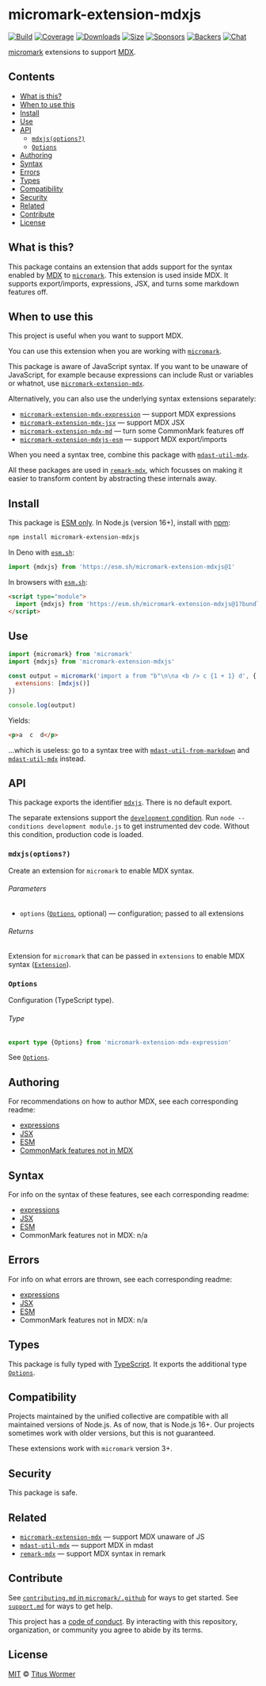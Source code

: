 # micromark-extension-mdxjs

[![Build][build-badge]][build]
[![Coverage][coverage-badge]][coverage]
[![Downloads][downloads-badge]][downloads]
[![Size][size-badge]][size]
[![Sponsors][sponsors-badge]][collective]
[![Backers][backers-badge]][collective]
[![Chat][chat-badge]][chat]

[micromark][] extensions to support [MDX][mdxjs].

## Contents

*   [What is this?](#what-is-this)
*   [When to use this](#when-to-use-this)
*   [Install](#install)
*   [Use](#use)
*   [API](#api)
    *   [`mdxjs(options?)`](#mdxjsoptions)
    *   [`Options`](#options)
*   [Authoring](#authoring)
*   [Syntax](#syntax)
*   [Errors](#errors)
*   [Types](#types)
*   [Compatibility](#compatibility)
*   [Security](#security)
*   [Related](#related)
*   [Contribute](#contribute)
*   [License](#license)

## What is this?

This package contains an extension that adds support for the syntax enabled
by [MDX][mdxjs] to [`micromark`][micromark].
This extension is used inside MDX.
It supports export/imports, expressions, JSX, and turns some markdown features
off.

## When to use this

This project is useful when you want to support MDX.

You can use this extension when you are working with [`micromark`][micromark].

This package is aware of JavaScript syntax.
If you want to be unaware of JavaScript, for example because expressions can
include Rust or variables or whatnot, use
[`micromark-extension-mdx`][micromark-extension-mdx].

Alternatively, you can also use the underlying syntax extensions separately:

*   [`micromark-extension-mdx-expression`][micromark-extension-mdx-expression]
    — support MDX expressions
*   [`micromark-extension-mdx-jsx`][micromark-extension-mdx-jsx]
    — support MDX JSX
*   [`micromark-extension-mdx-md`][micromark-extension-mdx-md]
    — turn some CommonMark features off
*   [`micromark-extension-mdxjs-esm`][micromark-extension-mdxjs-esm]
    — support MDX export/imports

When you need a syntax tree, combine this package with
[`mdast-util-mdx`][mdast-util-mdx].

All these packages are used in [`remark-mdx`][remark-mdx], which focusses on
making it easier to transform content by abstracting these internals away.

## Install

This package is [ESM only][esm].
In Node.js (version 16+), install with [npm][]:

```sh
npm install micromark-extension-mdxjs
```

In Deno with [`esm.sh`][esmsh]:

```js
import {mdxjs} from 'https://esm.sh/micromark-extension-mdxjs@1'
```

In browsers with [`esm.sh`][esmsh]:

```html
<script type="module">
  import {mdxjs} from 'https://esm.sh/micromark-extension-mdxjs@1?bundle'
</script>
```

## Use

```js
import {micromark} from 'micromark'
import {mdxjs} from 'micromark-extension-mdxjs'

const output = micromark('import a from "b"\n\na <b /> c {1 + 1} d', {
  extensions: [mdxjs()]
})

console.log(output)
```

Yields:

```html
<p>a  c  d</p>
```

…which is useless: go to a syntax tree with
[`mdast-util-from-markdown`][mdast-util-from-markdown] and
[`mdast-util-mdx`][mdast-util-mdx] instead.

## API

This package exports the identifier [`mdxjs`][api-mdxjs].
There is no default export.

The separate extensions support the [`development` condition][development].
Run `node --conditions development module.js` to get instrumented dev code.
Without this condition, production code is loaded.

### `mdxjs(options?)`

Create an extension for `micromark` to enable MDX syntax.

###### Parameters

*   `options` ([`Options`][api-options], optional)
    — configuration; passed to all extensions

###### Returns

Extension for `micromark` that can be passed in `extensions` to enable MDX
syntax ([`Extension`][micromark-extension]).

### `Options`

Configuration (TypeScript type).

###### Type

```ts
export type {Options} from 'micromark-extension-mdx-expression'
```

See [`Options`][micromark-extension-mdx-expression-options].

## Authoring

For recommendations on how to author MDX, see each corresponding readme:

*   [expressions](https://github.com/micromark/micromark-extension-mdx-expression/tree/main/packages/micromark-extension-mdx-expression#authoring)
*   [JSX](https://github.com/micromark/micromark-extension-mdx-jsx#authoring)
*   [ESM](https://github.com/micromark/micromark-extension-mdxjs-esm#authoring)
*   [CommonMark features not in MDX](https://github.com/micromark/micromark-extension-mdx-md#authoring)

## Syntax

For info on the syntax of these features, see each corresponding readme:

*   [expressions](https://github.com/micromark/micromark-extension-mdx-expression/tree/main/packages/micromark-extension-mdx-expression#syntax)
*   [JSX](https://github.com/micromark/micromark-extension-mdx-jsx#syntax)
*   [ESM](https://github.com/micromark/micromark-extension-mdxjs-esm#syntax)
*   CommonMark features not in MDX: n/a

## Errors

For info on what errors are thrown, see each corresponding readme:

*   [expressions](https://github.com/micromark/micromark-extension-mdx-expression/tree/main/packages/micromark-extension-mdx-expression#errors)
*   [JSX](https://github.com/micromark/micromark-extension-mdx-jsx#errors)
*   [ESM](https://github.com/micromark/micromark-extension-mdxjs-esm#errors)
*   CommonMark features not in MDX: n/a

## Types

This package is fully typed with [TypeScript][].
It exports the additional type [`Options`][api-options].

## Compatibility

Projects maintained by the unified collective are compatible with all maintained
versions of Node.js.
As of now, that is Node.js 16+.
Our projects sometimes work with older versions, but this is not guaranteed.

These extensions work with `micromark` version 3+.

## Security

This package is safe.

## Related

*   [`micromark-extension-mdx`][micromark-extension-mdx]
    — support MDX unaware of JS
*   [`mdast-util-mdx`][mdast-util-mdx]
    — support MDX in mdast
*   [`remark-mdx`][remark-mdx]
    — support MDX syntax in remark

## Contribute

See [`contributing.md` in `micromark/.github`][contributing] for ways to get
started.
See [`support.md`][support] for ways to get help.

This project has a [code of conduct][coc].
By interacting with this repository, organization, or community you agree to
abide by its terms.

## License

[MIT][license] © [Titus Wormer][author]

<!-- Definitions -->

[build-badge]: https://github.com/micromark/micromark-extension-mdxjs/workflows/main/badge.svg

[build]: https://github.com/micromark/micromark-extension-mdxjs/actions

[coverage-badge]: https://img.shields.io/codecov/c/github/micromark/micromark-extension-mdxjs.svg

[coverage]: https://codecov.io/github/micromark/micromark-extension-mdxjs

[downloads-badge]: https://img.shields.io/npm/dm/micromark-extension-mdxjs.svg

[downloads]: https://www.npmjs.com/package/micromark-extension-mdxjs

[size-badge]: https://img.shields.io/bundlephobia/minzip/micromark-extension-mdxjs.svg

[size]: https://bundlephobia.com/result?p=micromark-extension-mdxjs

[sponsors-badge]: https://opencollective.com/unified/sponsors/badge.svg

[backers-badge]: https://opencollective.com/unified/backers/badge.svg

[collective]: https://opencollective.com/unified

[chat-badge]: https://img.shields.io/badge/chat-discussions-success.svg

[chat]: https://github.com/micromark/micromark/discussions

[npm]: https://docs.npmjs.com/cli/install

[esmsh]: https://esm.sh

[license]: license

[author]: https://wooorm.com

[contributing]: https://github.com/micromark/.github/blob/main/contributing.md

[support]: https://github.com/micromark/.github/blob/main/support.md

[coc]: https://github.com/micromark/.github/blob/main/code-of-conduct.md

[esm]: https://gist.github.com/sindresorhus/a39789f98801d908bbc7ff3ecc99d99c

[typescript]: https://www.typescriptlang.org

[development]: https://nodejs.org/api/packages.html#packages_resolving_user_conditions

[micromark]: https://github.com/micromark/micromark

[micromark-extension]: https://github.com/micromark/micromark#syntaxextension

[micromark-extension-mdx]: https://github.com/micromark/micromark-extension-mdx

[micromark-extension-mdx-expression]: https://github.com/micromark/micromark-extension-mdx-expression

[micromark-extension-mdx-jsx]: https://github.com/micromark/micromark-extension-mdx-jsx

[micromark-extension-mdx-md]: https://github.com/micromark/micromark-extension-mdx-md

[micromark-extension-mdxjs-esm]: https://github.com/micromark/micromark-extension-mdxjs-esm

[mdast-util-from-markdown]: https://github.com/syntax-tree/mdast-util-from-markdown

[mdast-util-mdx]: https://github.com/syntax-tree/mdast-util-mdx

[remark-mdx]: https://mdxjs.com/packages/remark-mdx/

[mdxjs]: https://mdxjs.com

[api-mdxjs]: #mdxjsoptions

[api-options]: #options

[micromark-extension-mdx-expression-options]: https://github.com/micromark/micromark-extension-mdx-expression/blob/main/packages/micromark-extension-mdx-expression/readme.md#options
